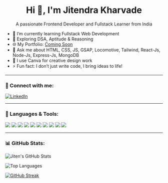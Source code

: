 <h1 align="center">Hi 👋, I'm Jitendra Kharvade</h1>
<p align="center">A passionate Frontend Developer and Fullstack Learner from India</p>

- 🔭 I’m currently learning Fullstack Web Development  
- 🌱 Exploring DSA, Aptitude & Reasoning  
- 🌐 My Portfolio: [Coming Soon](#)  
- 💬 Ask me about HTML, CSS, JS, GSAP, Locomotive, Tailwind, React-Js, Node-Js, Express-Js, MongoDB  
- 🎨 I use Canva for creative design work  
- ⚡ Fun fact: I don’t just write code, I bring ideas to life!

---

### 📱 Connect with me:

[![LinkedIn](https://img.shields.io/badge/LinkedIn-%230077B5.svg?style=flat&logo=linkedin&logoColor=white)](https://www.linkedin.com/feed/)

---

### 🚀 Languages & Tools:

<p>
  <img src="https://img.shields.io/badge/HTML5-e34c26?style=for-the-badge&logo=html5&logoColor=white" />
  <img src="https://img.shields.io/badge/CSS3-264de4?style=for-the-badge&logo=css3&logoColor=white" />
  <img src="https://img.shields.io/badge/JavaScript-f7df1e?style=for-the-badge&logo=javascript&logoColor=black" />
  <img src="https://img.shields.io/badge/GSAP-88CE02?style=for-the-badge&logo=greensock&logoColor=white" />
  <img src="https://img.shields.io/badge/Locomotive-000000?style=for-the-badge&logoColor=white" />
  <img src="https://img.shields.io/badge/TailwindCSS-06B6D4?style=for-the-badge&logo=tailwindcss&logoColor=white" />
  <img src="https://img.shields.io/badge/React-20232a?style=for-the-badge&logo=react&logoColor=61DAFB" />
  <img src="https://img.shields.io/badge/Node.js-339933?style=for-the-badge&logo=nodedotjs&logoColor=white" />
  <img src="https://img.shields.io/badge/Express.js-000000?style=for-the-badge&logo=express&logoColor=white" />
  <img src="https://img.shields.io/badge/MongoDB-47A248?style=for-the-badge&logo=mongodb&logoColor=white" />
</p>

---

### 📊 GitHub Stats:

![Jiten's GitHub Stats](https://github-readme-stats.vercel.app/api?username=jiten-soni&show_icons=true&theme=radical)

![Top Languages](https://github-readme-stats.vercel.app/api/top-langs/?username=jiten-soni&layout=compact&theme=radical&hide=css,html)

[![GitHub Streak](https://github-readme-streak-stats.herokuapp.com/?user=jiten-soni&theme=radical)](https://git.io/streak-stats)

